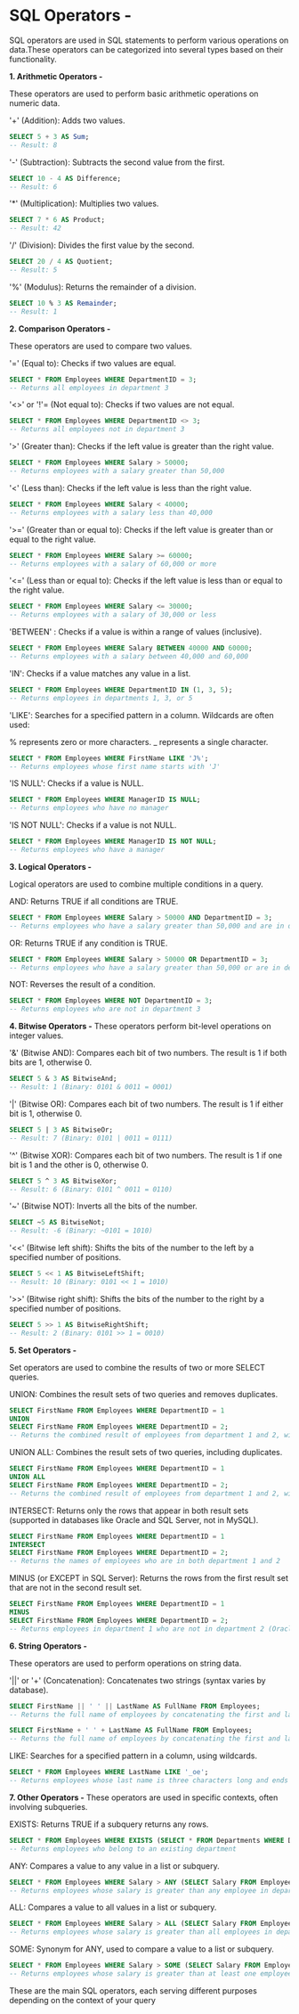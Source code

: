 # SQL Operators -

SQL operators are used in SQL statements to perform various operations on data.These operators can be categorized into several types based on their functionality. <br>

**1. Arithmetic Operators -**

These operators are used to perform basic arithmetic operations on numeric data.

'+' (Addition): Adds two values.
```sql
SELECT 5 + 3 AS Sum;
-- Result: 8
```

'-' (Subtraction): Subtracts the second value from the first.
```sql
SELECT 10 - 4 AS Difference;
-- Result: 6
```

'*' (Multiplication): Multiplies two values.
```sql
SELECT 7 * 6 AS Product;
-- Result: 42
```

'/' (Division): Divides the first value by the second.
```sql
SELECT 20 / 4 AS Quotient;
-- Result: 5
```

'%' (Modulus): Returns the remainder of a division.
```sql
SELECT 10 % 3 AS Remainder;
-- Result: 1
```
**2. Comparison Operators -**

These operators are used to compare two values.

'=' (Equal to): Checks if two values are equal.
```sql
SELECT * FROM Employees WHERE DepartmentID = 3;
-- Returns all employees in department 3
```

'<>' or '!'= (Not equal to): Checks if two values are not equal.
```sql
SELECT * FROM Employees WHERE DepartmentID <> 3;
-- Returns all employees not in department 3
```

'>' (Greater than): Checks if the left value is greater than the right value.
```sql
SELECT * FROM Employees WHERE Salary > 50000;
-- Returns employees with a salary greater than 50,000
```

'<' (Less than): Checks if the left value is less than the right value.
```sql
SELECT * FROM Employees WHERE Salary < 40000;
-- Returns employees with a salary less than 40,000
```

'>=' (Greater than or equal to): Checks if the left value is greater than or equal to the right value.
```sql
SELECT * FROM Employees WHERE Salary >= 60000;
-- Returns employees with a salary of 60,000 or more
```

'<=' (Less than or equal to): Checks if the left value is less than or equal to the right value.
```sql
SELECT * FROM Employees WHERE Salary <= 30000;
-- Returns employees with a salary of 30,000 or less
```

'BETWEEN' : Checks if a value is within a range of values (inclusive).
```sql
SELECT * FROM Employees WHERE Salary BETWEEN 40000 AND 60000;
-- Returns employees with a salary between 40,000 and 60,000
```

'IN': Checks if a value matches any value in a list.
```sql
SELECT * FROM Employees WHERE DepartmentID IN (1, 3, 5);
-- Returns employees in departments 1, 3, or 5
```

'LIKE': Searches for a specified pattern in a column. Wildcards are often used:

% represents zero or more characters.
_ represents a single character.

```sql
SELECT * FROM Employees WHERE FirstName LIKE 'J%';
-- Returns employees whose first name starts with 'J'
```

'IS NULL': Checks if a value is NULL.
```sql
SELECT * FROM Employees WHERE ManagerID IS NULL;
-- Returns employees who have no manager
```

'IS NOT NULL': Checks if a value is not NULL.
```sql
SELECT * FROM Employees WHERE ManagerID IS NOT NULL;
-- Returns employees who have a manager
```
**3. Logical Operators -**

Logical operators are used to combine multiple conditions in a query.

AND: Returns TRUE if all conditions are TRUE.
```sql
SELECT * FROM Employees WHERE Salary > 50000 AND DepartmentID = 3;
-- Returns employees who have a salary greater than 50,000 and are in department 3
```

OR: Returns TRUE if any condition is TRUE.
```sql
SELECT * FROM Employees WHERE Salary > 50000 OR DepartmentID = 3;
-- Returns employees who have a salary greater than 50,000 or are in department 3
```

NOT: Reverses the result of a condition.
```sql
SELECT * FROM Employees WHERE NOT DepartmentID = 3;
-- Returns employees who are not in department 3
```

**4. Bitwise Operators -**
These operators perform bit-level operations on integer values.

'&' (Bitwise AND): Compares each bit of two numbers. The result is 1 if both bits are 1, otherwise 0.

```sql
SELECT 5 & 3 AS BitwiseAnd;
-- Result: 1 (Binary: 0101 & 0011 = 0001)
```

'|' (Bitwise OR): Compares each bit of two numbers. The result is 1 if either bit is 1, otherwise 0.
```sql
SELECT 5 | 3 AS BitwiseOr;
-- Result: 7 (Binary: 0101 | 0011 = 0111)
```

'^' (Bitwise XOR): Compares each bit of two numbers. The result is 1 if one bit is 1 and the other is 0, otherwise 0.
```sql
SELECT 5 ^ 3 AS BitwiseXor;
-- Result: 6 (Binary: 0101 ^ 0011 = 0110)
```

'~' (Bitwise NOT): Inverts all the bits of the number.
```sql
SELECT ~5 AS BitwiseNot;
-- Result: -6 (Binary: ~0101 = 1010)
```

'<<' (Bitwise left shift): Shifts the bits of the number to the left by a specified number of positions.
```sql
SELECT 5 << 1 AS BitwiseLeftShift;
-- Result: 10 (Binary: 0101 << 1 = 1010)
```

'>>' (Bitwise right shift): Shifts the bits of the number to the right by a specified number of positions.
```sql
SELECT 5 >> 1 AS BitwiseRightShift;
-- Result: 2 (Binary: 0101 >> 1 = 0010)
```

**5. Set Operators -**

Set operators are used to combine the results of two or more SELECT queries.

UNION: Combines the result sets of two queries and removes duplicates.
```sql
SELECT FirstName FROM Employees WHERE DepartmentID = 1
UNION
SELECT FirstName FROM Employees WHERE DepartmentID = 2;
-- Returns the combined result of employees from department 1 and 2, with no duplicates
```

UNION ALL: Combines the result sets of two queries, including duplicates.
```sql
SELECT FirstName FROM Employees WHERE DepartmentID = 1
UNION ALL
SELECT FirstName FROM Employees WHERE DepartmentID = 2;
-- Returns the combined result of employees from department 1 and 2, with duplicates
```

INTERSECT: Returns only the rows that appear in both result sets (supported in databases like Oracle and SQL Server, not in MySQL).
```sql
SELECT FirstName FROM Employees WHERE DepartmentID = 1
INTERSECT
SELECT FirstName FROM Employees WHERE DepartmentID = 2;
-- Returns the names of employees who are in both department 1 and 2
```

MINUS (or EXCEPT in SQL Server): Returns the rows from the first result set that are not in the second result set.
```sql
SELECT FirstName FROM Employees WHERE DepartmentID = 1
MINUS
SELECT FirstName FROM Employees WHERE DepartmentID = 2;
-- Returns employees in department 1 who are not in department 2 (Oracle syntax)
```

**6. String Operators -**

These operators are used to perform operations on string data.

'||' or '+' (Concatenation): Concatenates two strings (syntax varies by database).
```sql
SELECT FirstName || ' ' || LastName AS FullName FROM Employees;
-- Returns the full name of employees by concatenating the first and last names (Oracle/PostgreSQL syntax)
```
```sql
SELECT FirstName + ' ' + LastName AS FullName FROM Employees;
-- Returns the full name of employees by concatenating the first and last names (SQL Server syntax)
```

LIKE: Searches for a specified pattern in a column, using wildcards.
```sql
SELECT * FROM Employees WHERE LastName LIKE '_oe';
-- Returns employees whose last name is three characters long and ends with 'oe' (e.g., "Doe")
```

**7. Other Operators -**
These operators are used in specific contexts, often involving subqueries.

EXISTS: Returns TRUE if a subquery returns any rows.
```sql
SELECT * FROM Employees WHERE EXISTS (SELECT * FROM Departments WHERE DepartmentID = Employees.DepartmentID);
-- Returns employees who belong to an existing department
```

ANY: Compares a value to any value in a list or subquery.
```sql
SELECT * FROM Employees WHERE Salary > ANY (SELECT Salary FROM Employees WHERE DepartmentID = 3);
-- Returns employees whose salary is greater than any employee in department 3
```

ALL: Compares a value to all values in a list or subquery.
```sql
SELECT * FROM Employees WHERE Salary > ALL (SELECT Salary FROM Employees WHERE DepartmentID = 3);
-- Returns employees whose salary is greater than all employees in department 3
```

SOME: Synonym for ANY, used to compare a value to a list or subquery.
```sql
SELECT * FROM Employees WHERE Salary > SOME (SELECT Salary FROM Employees WHERE DepartmentID = 3);
-- Returns employees whose salary is greater than at least one employee in department 3
```

These are the main SQL operators, each serving different purposes depending on the context of your query
